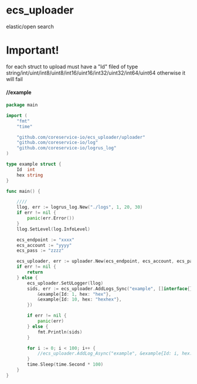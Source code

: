 # ecs_uploader
elastic/open search 

# Important!
for each struct to upload must have a "Id" filed of type string/int/uint/int8/uint8/int16/uint16/int32/uint32/int64/uint64
otherwise it will fail

#### //example
```go
package main

import (
	"fmt"
	"time"

	"github.com/coreservice-io/ecs_uploader/uploader"
	"github.com/coreservice-io/log"
	"github.com/coreservice-io/logrus_log"
)

type example struct {
	Id  int
	hex string
}

func main() {

	////
	llog, err := logrus_log.New("./logs", 1, 20, 30)
	if err != nil {
		panic(err.Error())
	}
	llog.SetLevel(log.InfoLevel)

	ecs_endpoint := "xxxx"
	ecs_account := "yyyy"
	ecs_pass := "zzzz"

	ecs_uploader, err := uploader.New(ecs_endpoint, ecs_account, ecs_pass)
	if err != nil {
		return
	} else {
		ecs_uploader.SetULogger(llog)
		sids, err := ecs_uploader.AddLogs_Sync("example", []interface{}{
			&example{Id: 1, hex: "hex"},
			&example{Id: 10, hex: "hexhex"},
		})

		if err != nil {
			panic(err)
		} else {
			fmt.Println(sids)
		}

		for i := 0; i < 100; i++ {
			//ecs_uploader.AddLog_Async("example", &example{Id: i, hex:"hex"})
		}
		time.Sleep(time.Second * 100)
	}
}


```
